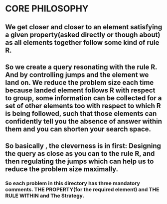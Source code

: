 # CORE PHILOSOPHY

## We get closer and closer to an element satisfying a given property(asked directly or though about) as all elements together follow some kind of rule R.
## So we create a query resonating with the rule R. And by controlling jumps and the element we land on. We reduce the problem size each time because landed element follows R with respect to group, some information can be collected for a set of other elements too with respect to which R is being followed, such that those elements can confidently tell you the absence of answer within them and you can shorten your search space. 

## So basically , the cleverness is in first: Designing the query as close as you can to the rule R, and then regulating the jumps which can help us to reduce the problem size maximally.

### So each problem in this directory has three mandatory comments. THE PROPERTY(for the required element) and THE RULE WITHIN and The Strategy.